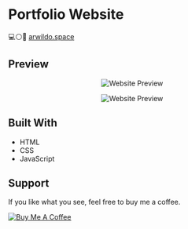 # Portfolio Website
 :computer::white_circle::large_blue_circle: [arwildo.space](https://www.arwildo.space/)


## Preview
<p align="center">
  <img src="https://raw.githubusercontent.com/arwildo/arwildo.github.io/master/assets/images/arwildo-space.png?raw=true" alt="Website Preview"/>
</p>
    
<p align="center">
  <img src="https://raw.githubusercontent.com/arwildo/arwildo.github.io/master/assets/images/arwildo-space2.png?raw=true" alt="Website Preview"/>
</p>


## Built With

* HTML
* CSS
* JavaScript


## Support

If you like what you see, feel free to buy me a coffee.

<a href="https://www.buymeacoffee.com/Arwildo " target="_blank"><img src="https://www.buymeacoffee.com/assets/img/custom_images/white_img.png" alt="Buy Me A Coffee" style="height: auto !important;width: auto !important;" ></a>
